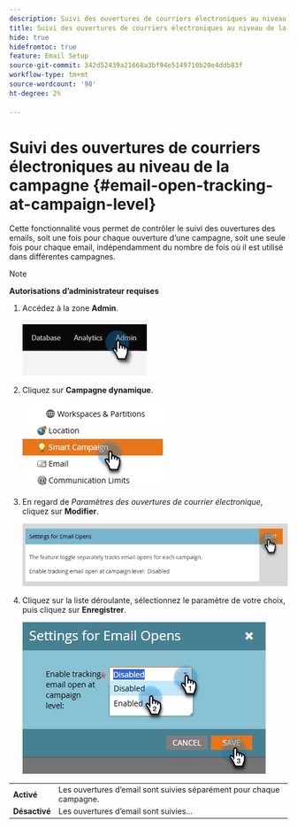 ```yaml
---
description: Suivi des ouvertures de courriers électroniques au niveau de Campaign - Documents Marketo - Documentation du produit
title: Suivi des ouvertures de courriers électroniques au niveau de la campagne
hide: true
hidefromtoc: true
feature: Email Setup
source-git-commit: 342d52439a21668a3bf94e5149710b20e4ddb83f
workflow-type: tm+mt
source-wordcount: '98'
ht-degree: 2%

---
```


# Suivi des ouvertures de courriers électroniques au niveau de la campagne {#email-open-tracking-at-campaign-level}

Cette fonctionnalité vous permet de contrôler le suivi des ouvertures des emails, soit une fois pour chaque ouverture d’une campagne, soit une seule fois pour chaque email, indépendamment du nombre de fois où il est utilisé dans différentes campagnes.

>[!NOTE]
>
>**Autorisations d’administrateur requises**

1. Accédez à la zone **Admin**.

   ![](assets/email-open-tracking-at-campaign-level-1.png)

1. Cliquez sur **Campagne dynamique**.

   ![](assets/email-open-tracking-at-campaign-level-2.png)

1. En regard de _Paramètres des ouvertures de courrier électronique_, cliquez sur **Modifier**.

   ![](assets/email-open-tracking-at-campaign-level-3.png)

1. Cliquez sur la liste déroulante, sélectionnez le paramètre de votre choix, puis cliquez sur **Enregistrer**.

   ![](assets/email-open-tracking-at-campaign-level-4.png)

<table><tbody>
  <tr>
    <td><b>Activé</b></td>
    <td>Les ouvertures d’email sont suivies séparément pour chaque campagne.</td>
  </tr>
  <tr>
    <td><b>Désactivé</b></td>
    <td>Les ouvertures d’email sont suivies...</td>
  </tr>
</tbody>
</table>
